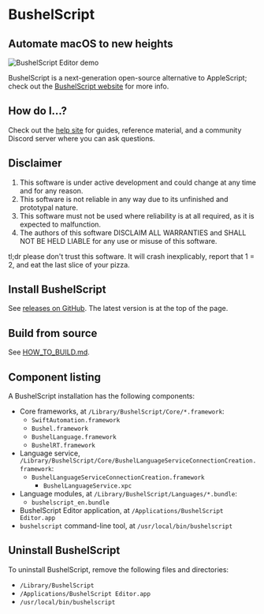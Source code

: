 # BushelScript

## Automate macOS to new heights

![BushelScript Editor demo](Images/editor-demo.gif)

BushelScript is a next-generation open-source alternative to AppleScript; check out the [BushelScript website](https://bushelscript.github.io/) for more info.

## How do I…?

Check out the [help site](https://bushelscript.github.io/help/) for guides, reference material, and a community Discord server where you can ask questions.

## Disclaimer

1. This software is under active development and could change at any time and for any reason.
2. This software is not reliable in any way due to its unfinished and prototypal nature.
3. This software must not be used where reliability is at all required, as it is expected to malfunction.
4. The authors of this software DISCLAIM ALL WARRANTIES and SHALL NOT BE HELD LIABLE for any use or misuse of this software.

tl;dr please don't trust this software. It will crash inexplicably, report that 1 = 2, and eat the last slice of your pizza.

## Install BushelScript

See [releases on GitHub](https://github.com/BushelScript/BushelScript/releases). The latest version is at the top of the page.

## Build from source

See [HOW_TO_BUILD.md](HOW_TO_BUILD.md).

## Component listing

A BushelScript installation has the following components:

* Core frameworks, at `/Library/BushelScript/Core/*.framework`:
  - `SwiftAutomation.framework`
  - `Bushel.framework`
  - `BushelLanguage.framework`
  - `BushelRT.framework`
* Language service, `/Library/BushelScript/Core/BushelLanguageServiceConnectionCreation.framework`:
  - `BushelLanguageServiceConnectionCreation.framework`
    - `BushelLanguageService.xpc`
* Language modules, at `/Library/BushelScript/Languages/*.bundle`:
  - `bushelscript_en.bundle`
* BushelScript Editor application, at `/Applications/BushelScript Editor.app`
* `bushelscript` command-line tool, at `/usr/local/bin/bushelscript`

## Uninstall BushelScript

To uninstall BushelScript, remove the following files and directories:

* `/Library/BushelScript`
* `/Applications/BushelScript Editor.app`
* `/usr/local/bin/bushelscript`
